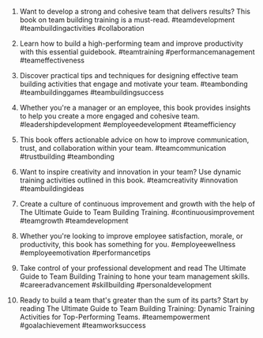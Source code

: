 1. Want to develop a strong and cohesive team that delivers results? This book on team building training is a must-read. #teamdevelopment #teambuildingactivities #collaboration

2. Learn how to build a high-performing team and improve productivity with this essential guidebook. #teamtraining #performancemanagement #teameffectiveness

3. Discover practical tips and techniques for designing effective team building activities that engage and motivate your team. #teambonding #teambuildinggames #teambuildingsuccess

4. Whether you're a manager or an employee, this book provides insights to help you create a more engaged and cohesive team. #leadershipdevelopment #employeedevelopment #teamefficiency

5. This book offers actionable advice on how to improve communication, trust, and collaboration within your team. #teamcommunication #trustbuilding #teambonding

6. Want to inspire creativity and innovation in your team? Use dynamic training activities outlined in this book. #teamcreativity #innovation #teambuildingideas

7. Create a culture of continuous improvement and growth with the help of The Ultimate Guide to Team Building Training. #continuousimprovement #teamgrowth #teamdevelopment

8. Whether you're looking to improve employee satisfaction, morale, or productivity, this book has something for you. #employeewellness #employeemotivation #performancetips

9. Take control of your professional development and read The Ultimate Guide to Team Building Training to hone your team management skills. #careeradvancement #skillbuilding #personaldevelopment

10. Ready to build a team that's greater than the sum of its parts? Start by reading The Ultimate Guide to Team Building Training: Dynamic Training Activities for Top-Performing Teams. #teamempowerment #goalachievement #teamworksuccess

